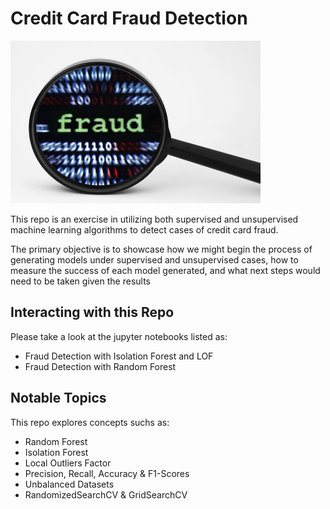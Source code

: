 # Credit Card Fraud Detection

<img src='images/fraud_detection.jpg' width="400" height="260" >

This repo is an exercise in utilizing both supervised and unsupervised machine learning algorithms to detect cases of credit card fraud.

The primary objective is to showcase how we might begin the process of generating models under supervised and unsupervised cases, 
how to measure the success of each model generated, and what next steps would need to be taken given the results

## Interacting with this Repo
Please take a look at the jupyter notebooks listed as:
* Fraud Detection with Isolation Forest and LOF
* Fraud Detection with Random Forest

## Notable Topics

This repo explores concepts suchs as:
* Random Forest
* Isolation Forest
* Local Outliers Factor
* Precision, Recall, Accuracy & F1-Scores
* Unbalanced Datasets
* RandomizedSearchCV & GridSearchCV
